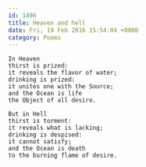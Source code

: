 ```yaml
---
id: 1496
title: Heaven and hell
date: Fri, 19 Feb 2016 15:54:04 +0000
category: Poems
---
```


    In Heaven
    thirst is prized:
    it reveals the flavor of water;
    drinking is prized:
    it unites one with the Source;
    and the Ocean is life
    the Object of all desire.

    But in Hell
    thirst is torment:
    it reveals what is lacking;
    drinking is despised:
    it cannot satisfy;
    and the Ocean is death
    to the burning flame of desire.

